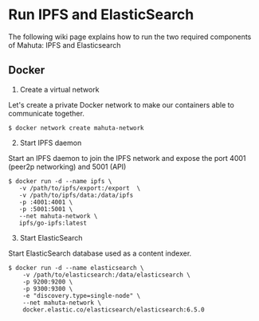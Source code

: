 Run IPFS and ElasticSearch
======

The following wiki page explains how to run the two required components of Mahuta: IPFS and Elasticsearch

## Docker

1. Create a virtual network

Let's create a private Docker network to make our containers able to communicate together.

```
$ docker network create mahuta-network
```

2. Start IPFS daemon

Start an IPFS daemon to join the IPFS network and expose the port 4001 (peer2p networking) and 5001 (API)

```
$ docker run -d --name ipfs \
   -v /path/to/ipfs/export:/export  \
   -v /path/to/ipfs/data:/data/ipfs 
   -p :4001:4001 \
   -p :5001:5001 \ 
   --net mahuta-network \
   ipfs/go-ipfs:latest
```

3. Start ElasticSearch

Start ElasticSearch database used as a content indexer.

```
$ docker run -d --name elasticsearch \
    -v /path/to/elasticsearch:/data/elasticsearch \
    -p 9200:9200 \ 
    -p 9300:9300 \
    -e "discovery.type=single-node" \
    --net mahuta-network \
    docker.elastic.co/elasticsearch/elasticsearch:6.5.0
```

